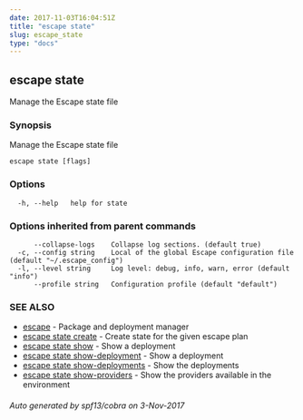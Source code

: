```yaml
---
date: 2017-11-03T16:04:51Z
title: "escape state"
slug: escape_state
type: "docs"
---
```

## escape state

Manage the Escape state file

### Synopsis


Manage the Escape state file

```
escape state [flags]
```

### Options

```
  -h, --help   help for state
```

### Options inherited from parent commands

```
      --collapse-logs    Collapse log sections. (default true)
  -c, --config string    Local of the global Escape configuration file (default "~/.escape_config")
  -l, --level string     Log level: debug, info, warn, error (default "info")
      --profile string   Configuration profile (default "default")
```

### SEE ALSO
* [escape](../escape/)	 - Package and deployment manager
* [escape state create](../escape_state_create/)	 - Create state for the given escape plan
* [escape state show](../escape_state_show/)	 - Show a deployment
* [escape state show-deployment](../escape_state_show-deployment/)	 - Show a deployment
* [escape state show-deployments](../escape_state_show-deployments/)	 - Show the deployments
* [escape state show-providers](../escape_state_show-providers/)	 - Show the providers available in the environment

###### Auto generated by spf13/cobra on 3-Nov-2017
